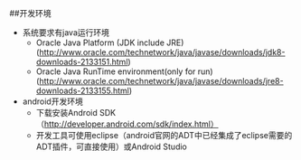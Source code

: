 ##开发环境
* 系统要求有java运行环境
  * Oracle Java Platform (JDK include JRE) (http://www.oracle.com/technetwork/java/javase/downloads/jdk8-downloads-2133151.html)
  * Oracle Java RunTime environment(only for run)(http://www.oracle.com/technetwork/java/javase/downloads/jre8-downloads-2133155.html)
* android开发环境
  * 下载安装Android SDK（http://developer.android.com/sdk/index.html）
  * 开发工具可使用eclipse（android官网的ADT中已经集成了eclipse需要的ADT插件，可直接使用）或Android Studio
